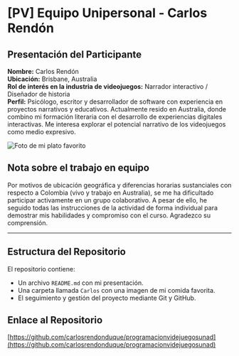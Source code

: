 # [PV] Equipo Unipersonal - Carlos Rendón

## Presentación del Participante

**Nombre:** Carlos Rendón  
**Ubicación:** Brisbane, Australia  
**Rol de interés en la industria de videojuegos:** Narrador interactivo / Diseñador de historia  
**Perfil:** Psicólogo, escritor y desarrollador de software con experiencia en proyectos narrativos y educativos. Actualmente resido en Australia, donde combino mi formación literaria con el desarrollo de experiencias digitales interactivas. Me interesa explorar el potencial narrativo de los videojuegos como medio expresivo.

![Foto de mi plato favorito](Carlos/ramen.jpg)

## Nota sobre el trabajo en equipo

Por motivos de ubicación geográfica y diferencias horarias sustanciales con respecto a Colombia (vivo y trabajo en Australia), se me ha dificultado participar activamente en un grupo colaborativo. A pesar de ello, he seguido todas las instrucciones de la actividad de forma individual para demostrar mis habilidades y compromiso con el curso. Agradezco su comprensión.

---

## Estructura del Repositorio

El repositorio contiene:

- Un archivo `README.md` con mi presentación.
- Una carpeta llamada `Carlos` con una imagen de mi comida favorita.
- El seguimiento y gestión del proyecto mediante Git y GitHub.

## Enlace al Repositorio

[https://github.com/carlosrendonduque/programacionvidejuegosunad](https://github.com/carlosrendonduque/programacionvidejuegosunad)
